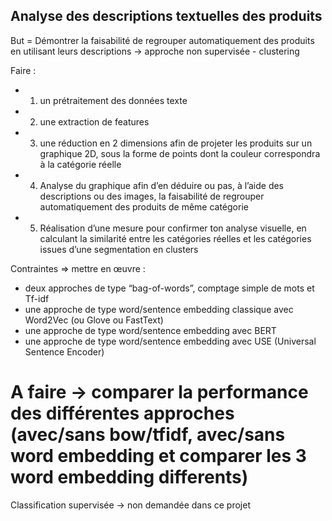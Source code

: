 ## Analyse des descriptions textuelles des produits

But = Démontrer la faisabilité de regrouper automatiquement des produits en utilisant leurs descriptions
    -> approche non supervisée - clustering

Faire :
- 1) un prétraitement des données texte
- 2) une extraction de features
- 3) une réduction en 2 dimensions afin de projeter les produits sur un graphique 2D, sous la forme de points dont la couleur correspondra à la catégorie réelle
- 4) Analyse du graphique afin d’en déduire ou pas, à l’aide des descriptions ou des images, la faisabilité de regrouper automatiquement des produits de même catégorie
- 5) Réalisation d’une mesure pour confirmer ton analyse visuelle, en calculant la similarité entre les catégories réelles et les catégories issues d’une segmentation en clusters

Contraintes => mettre en œuvre :
- deux approches de type “bag-of-words”, comptage simple de mots et Tf-idf
- une approche de type word/sentence embedding classique avec Word2Vec (ou Glove ou FastText)
- une approche de type word/sentence embedding avec BERT
- une approche de type word/sentence embedding avec USE (Universal Sentence Encoder)

# A faire -> comparer la performance des différentes approches (avec/sans bow/tfidf, avec/sans word embedding et comparer les 3 word embedding differents)


Classification supervisée -> non demandée dans ce projet